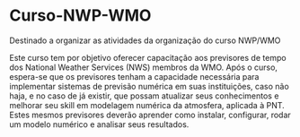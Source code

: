 # Curso-NWP-WMO
Destinado a organizar as atividades da organização do curso NWP/WMO

Este curso tem por objetivo oferecer capacitação aos previsores de tempo dos National Weather Services (NWS) membros da WMO. Após o curso, espera-se que os previsores tenham a capacidade necessária para implementar sistemas de previsão numérica em suas instituições, caso não haja, e no caso de já existir, que possam atualizar seus conhecimentos e melhorar seu skill em modelagem numérica da atmosfera, aplicada à PNT. Estes mesmos previsores deverão aprender como instalar, configurar, rodar um modelo numérico e analisar seus resultados.
